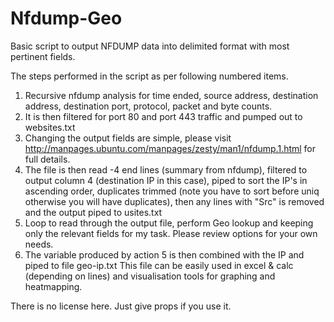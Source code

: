 # Nfdump-Geo
Basic script to output NFDUMP data into delimited format with most pertinent fields.

The steps performed in the script as per following numbered items. 

1. Recursive nfdump analysis for time ended, source address, destination address, destination port, protocol, packet and byte counts.
2. It is then filtered for port 80 and port 443 traffic and pumped out to websites.txt
3. Changing the output fields are simple, please visit http://manpages.ubuntu.com/manpages/zesty/man1/nfdump.1.html for full details.
4. The file is then read -4 end lines (summary from nfdump), filtered to output column 4 (destination IP in this case), piped to sort the
IP's in ascending order, duplicates trimmed (note you have to sort before uniq otherwise you will have duplicates), then any lines with
"Src" is removed and the output piped to usites.txt
5. Loop to read through the output file, perform Geo lookup and keeping only the relevant fields for my task. Please review options
for your own needs.
 6. The variable produced by action 5 is then combined with the IP and piped to file geo-ip.txt
This file can be easily used in excel & calc (depending on lines) and visualisation tools for graphing and heatmapping.

There is no license here. Just give props if you use it.
